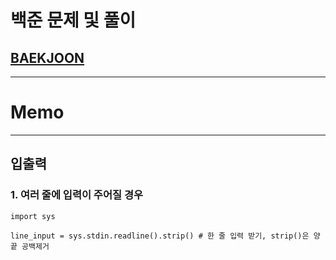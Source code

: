 # 백준 문제 및 풀이
## [BAEKJOON](https://www.acmicpc.net/)

<hr>

# Memo

<hr>

## 입출력

### 1. 여러 줄에 입력이 주어질 경우

```
import sys

line_input = sys.stdin.readline().strip() # 한 줄 입력 받기, strip()은 양 끝 공백제거
```

